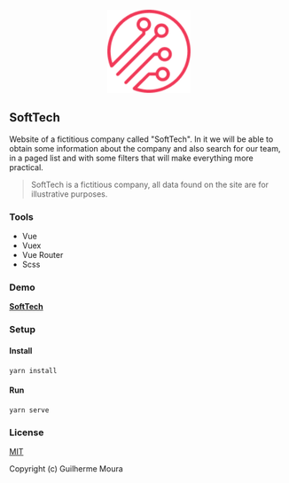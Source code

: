 <p align="center">
    <img
        style="object: contain; height: 150px"
	src="https://raw.githubusercontent.com/glhrmoura/softtech/main/src/static/images/logo.png"
    />
</p>

## SoftTech

Website of a fictitious company called "SoftTech". In it we will be able to obtain some information about the company and also search for our team, in a paged list and with some filters that will make everything more practical.

> SoftTech is a fictitious company, all data found on the site are for illustrative purposes.

### Tools

- Vue
- Vuex
- Vue Router
- Scss

### Demo

[**SoftTech**](https://visionary-mochi-c3d4db.netlify.app)

### Setup

#### Install

```
yarn install
```

#### Run

```
yarn serve
```

### License

[MIT](https://github.com/glhrmoura/softtech/blob/main/LICENSE)

Copyright (c) Guilherme Moura
